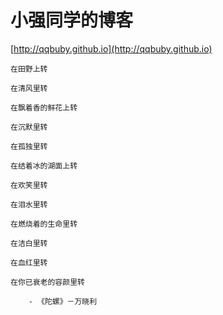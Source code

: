 # 小强同学的博客
[http://qqbuby.github.io](http://qqbuby.github.io)


    在田野上转
    
    在清风里转
    
    在飘着香的鲜花上转
    
    在沉默里转
    
    在孤独里转
    
    在结着冰的湖面上转
    
    在欢笑里转
    
    在泪水里转
    
    在燃烧着的生命里转
    
    在洁白里转
    
    在血红里转
    
    在你已衰老的容颜里转 

        - 《陀螺》－万晓利
